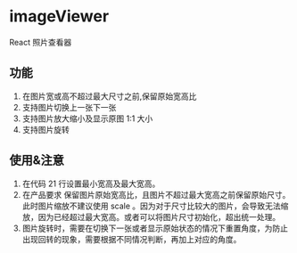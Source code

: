 # imageViewer
React 照片查看器

## 功能
1. 在图片宽或高不超过最大尺寸之前,保留原始宽高比
2. 支持图片切换上一张下一张
3. 支持图片放大缩小及显示原图 1:1 大小
4. 支持图片旋转

## 使用&注意
1. 在代码 21 行设置最小宽高及最大宽高。
2. 在产品要求 保留图片原始宽高比，且图片不超过最大宽高之前保留原始尺寸。此时图片缩放不建议使用 scale 。因为对于尺寸比较大的图片，会导致无法缩放，因为已经超过最大宽高。或者可以将图片尺寸初始化，超出统一处理。
3. 图片旋转时，需要在切换下一张或者显示原始状态的情况下重置角度，为防止出现回转的现象，需要根据不同情况判断，再加上对应的角度。
